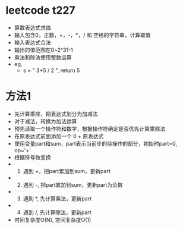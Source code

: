 # leetcode t227
- 算数表达式求值
- 输入包含0，正数，+，-，*，/ 和 空格的字符串，计算取值
- 输入表达式合法
- 输出的值范围在0~2^31-1
- 乘法和除法使用整数运算
- eg,
    - s = " 3+5 / 2 ", return 5
    
# 方法1
- 先计算乘除，把表达式划分为加减法
- 对于减法，转换为加法运算
- 预先读取一个操作符和数字，根据操作符确定是否优先计算乘除法
- 在原表达式前面添加一个 0 + 原表达式
- 使用变量part和sum，part表示当前步的待操作的部分，初始时part=0, op='+'
- 根据符号做变换
- 1. 遇到 +，把part累加到sum，更新part
- 2. 遇到 -, 把part累加到sum，更新part为负数
- 3. 遇到 *, 先计算乘法，更新part
- 4. 遇到 /, 先计算除法，更新part
- 时间复杂度O(N), 空间复杂度O(1)
